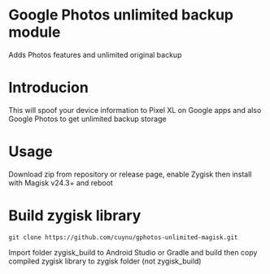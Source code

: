 # Google Photos unlimited backup module
Adds Photos features and unlimited original backup

# Introducion
This will spoof your device information to Pixel XL on Google apps and also Google Photos to get unlimited backup storage

# Usage 
Download zip from repository or release page, enable Zygisk then install with Magisk v24.3+ and reboot

# Build zygisk library
`git clone https://github.com/cuynu/gphotos-unlimited-magisk.git`

Import folder zygisk_build to Android Studio or Gradle and build then copy compiled zygisk library to zygisk folder (not zygisk_build)
